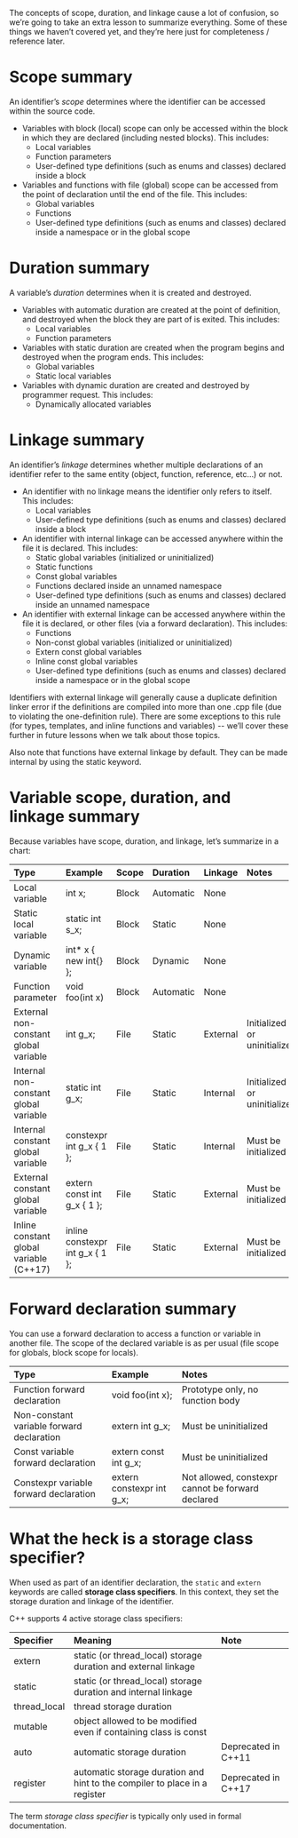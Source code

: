 The concepts of scope, duration, and linkage cause a lot of confusion, so we’re going to take an extra lesson to summarize everything. Some of these things we haven’t covered yet, and they’re here just for completeness / reference later.





# Scope summary

An identifier’s *scope* determines where the identifier can be accessed within the source code.

- Variables with block (local) scope can only be accessed within the block in which they are declared (including nested blocks). This includes:
  - Local variables
  - Function parameters
  - User-defined type definitions (such as enums and classes) declared inside a block
- Variables and functions with file (global) scope can be accessed from the point of declaration until the end of the file. This includes:
  - Global variables
  - Functions
  - User-defined type definitions (such as enums and classes) declared inside a namespace or in the global scope

# Duration summary

A variable’s *duration* determines when it is created and destroyed.

- Variables with automatic duration are created at the point of definition, and destroyed when the block they are part of is exited. This includes:
  - Local variables
  - Function parameters
- Variables with static duration are created when the program begins and destroyed when the program ends. This includes:
  - Global variables
  - Static local variables
- Variables with dynamic duration are created and destroyed by programmer request. This includes:
  - Dynamically allocated variables

# Linkage summary

An identifier’s *linkage* determines whether multiple declarations of an identifier refer to the same entity (object, function, reference, etc…) or not.

- An identifier with no linkage means the identifier only refers to itself. This includes:
  - Local variables
  - User-defined type definitions (such as enums and classes) declared inside a block
- An identifier with internal linkage can be accessed anywhere within the file it is declared. This includes:
  - Static global variables (initialized or uninitialized)
  - Static functions
  - Const global variables
  - Functions declared inside an unnamed namespace
  - User-defined type definitions (such as enums and classes) declared inside an unnamed namespace
- An identifier with external linkage can be accessed anywhere within the file it is declared, or other files (via a forward declaration). This includes:
  - Functions
  - Non-const global variables (initialized or uninitialized)
  - Extern const global variables
  - Inline const global variables
  - User-defined type definitions (such as enums and classes) declared inside a namespace or in the global scope

Identifiers with external linkage will generally cause a duplicate definition linker error if the definitions are compiled into more than one .cpp file (due to violating the one-definition rule). There are some exceptions to this rule (for types, templates, and inline functions and variables) -- we’ll cover these further in future lessons when we talk about those topics.

Also note that functions have external linkage by default. They can be made internal by using the static keyword.

# Variable scope, duration, and linkage summary

Because variables have scope, duration, and linkage, let’s summarize in a chart:



| Type                                    | Example                         | Scope | Duration  | Linkage  | Notes                        |
| :-------------------------------------- | :------------------------------ | :---- | :-------- | :------- | :--------------------------- |
| Local variable                          | int x;                          | Block | Automatic | None     |                              |
| Static local variable                   | static int s_x;                 | Block | Static    | None     |                              |
| Dynamic variable                        | int* x { new int{} };           | Block | Dynamic   | None     |                              |
| Function parameter                      | void foo(int x)                 | Block | Automatic | None     |                              |
| External non-constant global variable   | int g_x;                        | File  | Static    | External | Initialized or uninitialized |
| Internal non-constant global variable   | static int g_x;                 | File  | Static    | Internal | Initialized or uninitialized |
| Internal constant global variable       | constexpr int g_x { 1 };        | File  | Static    | Internal | Must be initialized          |
| External constant global variable       | extern const int g_x { 1 };     | File  | Static    | External | Must be initialized          |
| Inline constant global variable (C++17) | inline constexpr int g_x { 1 }; | File  | Static    | External | Must be initialized          |

# Forward declaration summary

You can use a forward declaration to access a function or variable in another file. The scope of the declared variable is as per usual (file scope for globals, block scope for locals).



| Type                                      | Example                   | Notes                                             |
| :---------------------------------------- | :------------------------ | :------------------------------------------------ |
| Function forward declaration              | void foo(int x);          | Prototype only, no function body                  |
| Non-constant variable forward declaration | extern int g_x;           | Must be uninitialized                             |
| Const variable forward declaration        | extern const int g_x;     | Must be uninitialized                             |
| Constexpr variable forward declaration    | extern constexpr int g_x; | Not allowed, constexpr cannot be forward declared |

# What the heck is a storage class specifier?

When used as part of an identifier declaration, the `static` and `extern` keywords are called **storage class specifiers**. In this context, they set the storage duration and linkage of the identifier.

C++ supports 4 active storage class specifiers:



| Specifier    | Meaning                                                      | Note                |
| :----------- | :----------------------------------------------------------- | :------------------ |
| extern       | static (or thread_local) storage duration and external linkage |                     |
| static       | static (or thread_local) storage duration and internal linkage |                     |
| thread_local | thread storage duration                                      |                     |
| mutable      | object allowed to be modified even if containing class is const |                     |
| auto         | automatic storage duration                                   | Deprecated in C++11 |
| register     | automatic storage duration and hint to the compiler to place in a register | Deprecated in C++17 |

The term *storage class specifier* is typically only used in formal documentation.